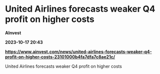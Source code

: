 # United Airlines forecasts weaker Q4 profit on higher costs
**AInvest**

**2023-10-17 20:43**

**https://www.ainvest.com/news/united-airlines-forecasts-weaker-q4-profit-on-higher-costs-23101000b4fa7dfa7c8ae21c/**

United Airlines forecasts weaker Q4 profit on higher costs